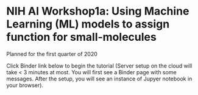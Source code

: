# NIH AI Workshop1a: Using Machine Learning (ML) models to assign function for small-molecules
Planned for the first quarter of 2020

Click Binder link below to begin the tutorial (Server setup on the cloud will take < 3 minutes at most. You will first see a Binder page with some messages. After the setup, you will see an instance of Jupyer notebook in your browser).

